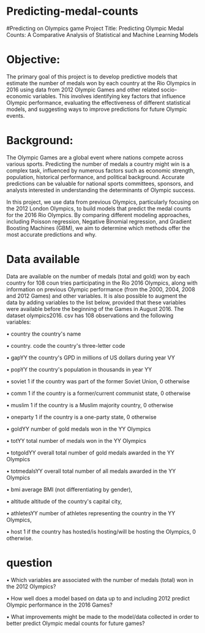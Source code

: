 # Predicting-medal-counts
#Predicting on Olympics game
Project Title: Predicting Olympic Medal Counts: A Comparative Analysis of Statistical and Machine Learning Models

# Objective:
The primary goal of this project is to develop predictive models that estimate the number of medals won by each country at the Rio Olympics in 2016 using data from 2012 Olympic Games and other related socio-economic variables. This involves identifying key factors that influence Olympic performance, evaluating the effectiveness of different statistical models, and suggesting ways to improve predictions for future Olympic events.

# Background:
The Olympic Games are a global event where nations compete across various sports. Predicting the number of medals a country might win is a complex task, influenced by numerous factors such as economic strength, population, historical performance, and political background. Accurate predictions can be valuable for national sports committees, sponsors, and analysts interested in understanding the determinants of Olympic success.

In this project, we use data from previous Olympics, particularly focusing on the 2012 London Olympics, to build models that predict the medal counts for the 2016 Rio Olympics. By comparing different modeling approaches, including Poisson regression, Negative Binomial regression, and Gradient Boosting Machines (GBM), we aim to determine which methods offer the most accurate predictions and why.

# Data available
Data are available on the number of medals (total and gold) won by each country for 108 coun tries participating in the Rio 2016 Olympics, along with information on previous Olympic performance (from the 2000, 2004, 2008 and 2012 Games) and other variables.
It is also possible to augment the data by adding variables to the list below, provided that these variables were available before the beginning of the Games in August 2016.
The dataset olympics2016. csv has 108 observations and the following variables:

• country the country's name

• country. code the country's three-letter code

• gapYY the country's GPD in millions of US dollars during year VY

• popYY the country's population in thousands in year YY

• soviet 1 if the country was part of the former Soviet Union, 0 otherwise

• comm 1 if the country is a former/current communist state, 0 otherwise

• muslim 1 if the country is a Muslim majority country, 0 otherwise

• oneparty 1 if the country is a one-party state, 0 otherwise

• goldYY number of gold medals won in the YY Olympics

• totYY total number of medals won in the YY Olympics

• totgoldYY overall total number of gold medals awarded in the YY Olympics

• totmedalsYY overall total number of all medals awarded in the YY Olympics

• bmi average BMI (not differentiating by gender),

• altitude altitude of the country's capital city,

• athletesYY number of athletes representing the country in the YY Olympics,

• host 1 if the country has hosted/is hosting/will be hosting the Olympics, 0 otherwise.

# question
• Which variables are associated with the number of medals (total) won in the 2012 Olympics?

• How well does a model based on data up to and including 2012 predict Olympic performance in the 2016 Games?

• What improvements might be made to the model/data collected in order to better predict Olympic medal counts for future games?
